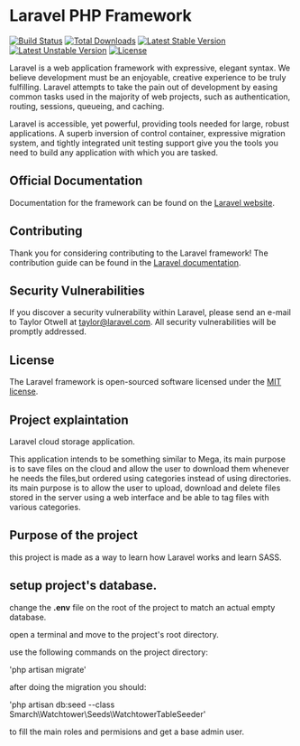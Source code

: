 # Laravel PHP Framework

[![Build Status](https://travis-ci.org/laravel/framework.svg)](https://travis-ci.org/laravel/framework)
[![Total Downloads](https://poser.pugx.org/laravel/framework/d/total.svg)](https://packagist.org/packages/laravel/framework)
[![Latest Stable Version](https://poser.pugx.org/laravel/framework/v/stable.svg)](https://packagist.org/packages/laravel/framework)
[![Latest Unstable Version](https://poser.pugx.org/laravel/framework/v/unstable.svg)](https://packagist.org/packages/laravel/framework)
[![License](https://poser.pugx.org/laravel/framework/license.svg)](https://packagist.org/packages/laravel/framework)

Laravel is a web application framework with expressive, elegant syntax. We believe development must be an enjoyable, creative experience to be truly fulfilling. Laravel attempts to take the pain out of development by easing common tasks used in the majority of web projects, such as authentication, routing, sessions, queueing, and caching.

Laravel is accessible, yet powerful, providing tools needed for large, robust applications. A superb inversion of control container, expressive migration system, and tightly integrated unit testing support give you the tools you need to build any application with which you are tasked.

## Official Documentation

Documentation for the framework can be found on the [Laravel website](http://laravel.com/docs).

## Contributing

Thank you for considering contributing to the Laravel framework! The contribution guide can be found in the [Laravel documentation](http://laravel.com/docs/contributions).

## Security Vulnerabilities

If you discover a security vulnerability within Laravel, please send an e-mail to Taylor Otwell at taylor@laravel.com. All security vulnerabilities will be promptly addressed.

## License

The Laravel framework is open-sourced software licensed under the [MIT license](http://opensource.org/licenses/MIT).

## Project explaintation

Laravel cloud storage application.

This application intends to be something similar to Mega, its main purpose is to save files on the cloud and allow the user to download them whenever he needs the files,but ordered using categories instead of using directories. its main purpose is to allow the user to upload, download and delete files stored in the server using a web interface and be able to tag files with various categories.

## Purpose of the project

this project is made as a way to learn how Laravel works and learn SASS.

## setup project's database.

change the **.env** file on the root of the project to match an actual empty database.

open a terminal and move to the project's root directory.

use the following commands on the project directory:

'php artisan migrate'

after doing the migration you should:

'php artisan db:seed --class Smarch\Watchtower\Seeds\WatchtowerTableSeeder'

to fill the main roles and permisions and get a base admin user.
